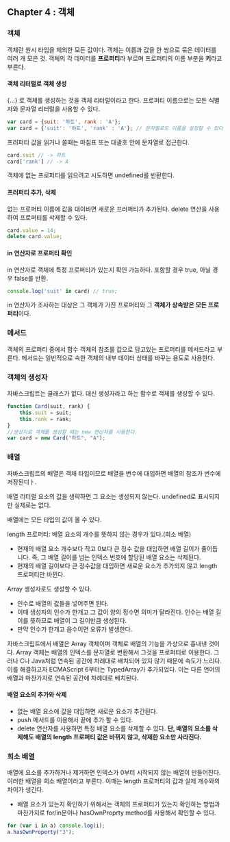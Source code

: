 
## Chapter 4 : 객체

### 객체

객체란 원시 타입을 제외한 모든 값이다. 객체는 이름과 값을 한 쌍으로 묶은 데이터를 여러 개 모은 것. 객체의 각 데이터를 **프로퍼티**라 부르며 프로퍼티의 이름 부분을 **키**라고 부른다.

#### 객체 리터럴로 객체 생성

{...} 로 객체를 생성하는 것을 객체 리터럴이라고 한다. 프로퍼티 이름으로는 모든 식별자와 문자열 리터럴을 사용할 수 있다.
```js
var card = {suit: '하트', rank : 'A'};
var card = {'suit': '하트', 'rank' : 'A'}; // 문자열로도 이름을 설정할 수 있다.
```
프러퍼티 값을 읽거나 쓸때는 마침표 또는 대괄호 안에 문자열로 접근한다.
```js
card.suit // -> 하트
card['rank'] // -> A
```
객체에 없는 프로퍼티를 읽으려고 시도하면 undefined를 반환한다.

#### 프러퍼티 추가, 삭제

없는 프로퍼티 이름에 값을 대이바면 새로운 프러퍼티가 추가된다.
delete 연산을 사용하여 프로퍼티를 삭제할 수 있다.
```js
card.value = 14;
delete card.value;
```

#### in 연산자로 프로퍼티 확인

in 연산자로 객체에 특정 프로퍼티가 있는지 확인 가능하다. 포함할 경우 true, 아닐 경우 false를 반환.
```js
console.log('suit' in card) // true;
```

in 연산자가 조사하는 대상은 그 객체가 가진 프로퍼티와 그 **객체가 상속받은 모든 프로퍼티**이다.

### 메서드

객체의 프로퍼티 중에서 함수 객체의 참조를 값으로 담고있는 프로퍼티를 메서드라고 부른다. 메서드는 일반적으로 속한 객체의 내부 데이터 상태를 바꾸는 용도로 사용한다.

### 객체의 생성자

자바스크립트는 클래스가 없다. 대신 생성자라고 하는 함수로 객체를 생성할 수 있다.

```js
function Card(suit, rank) {
    this.suit = suit;
    this.rank = rank;
}
//생성자로 객체를 생성할 때는 new 연산자를 사용한다.
var card = new Card("하트", "A");
```

### 배열

자바스크립트의 배열은 객체 타입이므로 배열을 변수에 대입하면 배열의 참조가 변수에 저장된디ㅏ.

배열 리터럴 요소의 값을 생략하면 그 요소는 생성되지 않는다. undefined로 표시되지만 실제로는 없다.

배열에는 모든 타입의 값이 올 수 있다.

length 프로퍼티: 배열 요소의 개수를 뜻하지 않는 경우가 있다.(희소 배열)
- 현재의 배열 요소 개수보다 작고 0보다 큰 정수 값을 대입하면 배열 길이가 줄어듭니다. 즉, 그 배열 길이를 넘는 인덱스 번호에 할당된 배열 요소는 삭제된다.
- 현재의 배열 길이보다 큰 정수값을 대입하면 새로운 요소가 추가되지 않고 length 프로퍼티만 바뀐다.

Array 생성자로도 생성할 수 있다. 
- 인수로 배열의 값들을 넣어주면 된다.
- 이때 생성자의 인수가 한개고 그 값이 양의 정수면 의미가 달라진다. 인수는 배열 길이를 뜻하므로 배열이 그 길이만큼 생성된다.
- 만약 인수가 한개고 음수이면 오류가 발생한다.

자바스크립트에서 배열은 Array 객체이며 객체로 배열의 기능을 가상으로 흉내낸 것이다. Array 객체는 배열의 인덱스를 문자열로 변환해서 그것을 프로퍼티로 이용한다. 그러나 C나 Java처럼 연속된 공간에 차례대로 배치되어 있지 않기 때문에 속도가 느리다. 이를 해결하고자 ECMAScript 6부터는 TypedArray가 추가되었다. 이는 다른 언어의 배열과 마찬가지로 연속된 공간에 차례대로 배치된다.

#### 배열 요소의 추가와 삭제

- 없는 배열 요소에 값을 대입하면 새로운 요소가 추간된다.
- push 메서드를 이용해서 끝에 추가 할 수 있다.
- delete 연산자를 사용하면 특정 배열 요소를 삭제할 수 있다. **단, 배열의 요소를 삭제해도 배열의 length 프로퍼티 값은 바뀌지 않고, 삭제한 요소만 사라진다.**


### 희소 배열
배열에 요소를 추가하거나 제거하면 인덱스가 0부터 시작되지 않는 배열이 만들어진다. 이러한 배열을 희소 배열이라고 부른다. 이때는 length 프로퍼티의 값과 실제 개수와의 차이가 생긴다.

- 배열 요소가 있는지 확인하기 위해서는 객체의 프로퍼티가 있는지 확인하는 방법과 마찬가지로 for/in문이나 hasOwnProprty method를 사용해서 확인할 수 있다.
```js
for (var i in a) console.log(i);
a.hasOwnProperty("3");
```